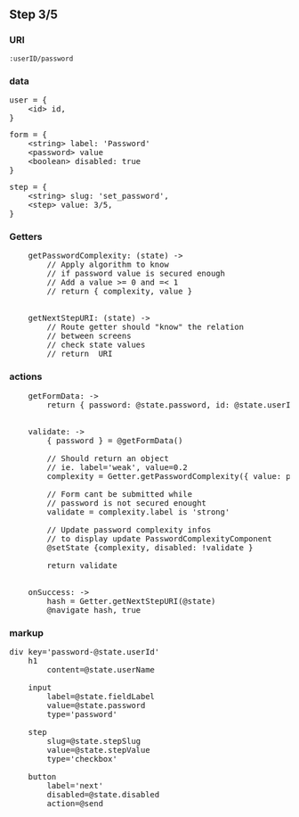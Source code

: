 

## Step 3/5

### URI

`:userID/password`


### data

<pre>
user = {
	&lt;id&gt; id,
}
</pre>
<pre>
form = {
    &lt;string&gt; label: 'Password'
    &lt;password&gt; value
    &lt;boolean&gt; disabled: true
}
</pre>
<pre>
step = {
	&lt;string&gt; slug: 'set_password',
	&lt;step&gt; value: 3/5,
}
</pre>


### Getters

<pre>
    getPasswordComplexity: (state) ->
        // Apply algorithm to know
        // if password value is secured enough
        // Add a value >= 0 and =< 1
        // return { complexity, value }


    getNextStepURI: (state) ->
        // Route getter should "know" the relation
        // between screens
        // check state values
        // return <URI> URI
</pre>


### actions

<pre>
    getFormData: ->
        return { password: @state.password, id: @state.userID }


    validate: ->
        { password } = @getFormData()

        // Should return an object
        // ie. label='weak', value=0.2
        complexity = Getter.getPasswordComplexity({ value: password })        

        // Form cant be submitted while
        // password is not secured enought
        validate = complexity.label is 'strong'

        // Update password complexity infos
        // to display update PasswordComplexityComponent
        @setState {complexity, disabled: !validate }

        return validate


    onSuccess: ->
        hash = Getter.getNextStepURI(@state)
        @navigate hash, true
</pre>


### markup
<pre>
div key='password-@state.userId'
	h1
		content=@state.userName

    input
        label=@state.fieldLabel
        value=@state.password
        type='password'

	step
		slug=@state.stepSlug
		value=@state.stepValue
        type='checkbox'

	button
		label='next'
        disabled=@state.disabled
		action=@send
</pre>

